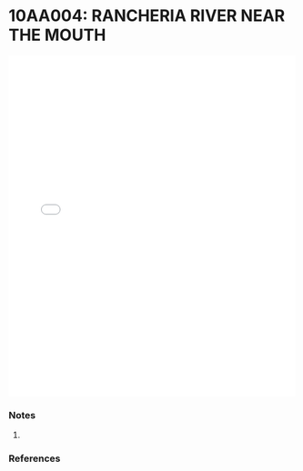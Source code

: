 # 10AA004: RANCHERIA RIVER NEAR THE MOUTH

<iframe src="/distribution_estimation/_static/stations/10AA004_fdc.html" width="100%" height="600" frameborder="0"></iframe>

### Notes
1. 

### References


